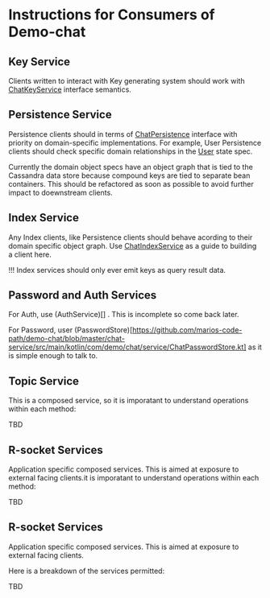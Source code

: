 # Instructions for Consumers of Demo-chat

## Key Service

Clients written to interact with Key generating system should work with [ChatKeyService](https://github.com/marios-code-path/demo-chat/blob/master/chat-service/src/main/kotlin/com/demo/chat/service/ChatKeyService.kt) interface semantics.

## Persistence Service

Persistence clients should in terms of [ChatPersistence](https://github.com/marios-code-path/demo-chat/blob/master/chat-service/src/main/kotlin/com/demo/chat/service/ChatPersistence.kt) interface with priority on domain-specific implementations. For example, User Persistence clients should check specific domain relationships in the [User](https://github.com/marios-code-path/demo-chat/blob/master/chat-service/src/main/kotlin/com/demo/chat/domain/User.kt) state spec.  

Currently the domain object specs have an object graph that is tied to the Cassandra data store because compound keys are tied to separate bean containers. This should be refactored as soon as possible to avoid further impact to doewnstream clients.


## Index Service

Any Index clients, like Persistence clients should behave acording to their domain specific object graph. Use [ChatIndexService](https://github.com/marios-code-path/demo-chat/blob/master/chat-service/src/main/kotlin/com/demo/chat/service/ChatIndexService.kt) as a guide to building a client here. 

!!! Index services should only ever emit keys as query result data.

## Password and Auth Services

For Auth, use (AuthService)[] . This is incomplete so come back later.

For Password, user (PasswordStore)[https://github.com/marios-code-path/demo-chat/blob/master/chat-service/src/main/kotlin/com/demo/chat/service/ChatPasswordStore.kt] as it is simple enough to talk to.

## Topic Service

This is a composed service, so it is imporatant to understand operations within each method:

TBD

## R-socket Services

Application specific composed services. This is aimed at exposure to external facing clients.it is imporatant to understand operations within each method:

TBD

## R-socket Services

Application specific composed services. This is aimed at exposure to external facing clients.

Here is a breakdown of the services permitted:

TBD


